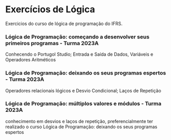 # Exercícios de Lógica
 Exercicios do curso de lógica de programação do IFRS.

### Lógica de Programação: começando a desenvolver seus primeiros programas - Turma 2023A
Conhecendo o Portugol Studio; Entrada e Saída de Dados, Variáveis e Operadores Aritméticos

### Lógica de Programação: deixando os seus programas espertos - Turma 2023A
Operadores relacionais lógicos e Desvio Condicional; Laços de Repetição


### Lógica de Programação: múltiplos valores e módulos - Turma 2023A
conhecimento em desvios e laços de repetição, preferencialmente ter realizado o curso Lógica de Programação: deixando os seus programas espertos
